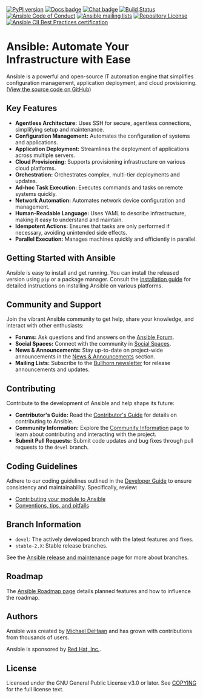 [![PyPI version](https://img.shields.io/pypi/v/ansible-core.svg)](https://pypi.org/project/ansible-core)
[![Docs badge](https://img.shields.io/badge/docs-latest-brightgreen.svg)](https://docs.ansible.com/ansible/latest/)
[![Chat badge](https://img.shields.io/badge/chat-IRC-brightgreen.svg)](https://docs.ansible.com/ansible/devel/community/communication.html)
[![Build Status](https://dev.azure.com/ansible/ansible/_apis/build/status/CI?branchName=devel)](https://dev.azure.com/ansible/ansible/_build/latest?definitionId=20&branchName=devel)
[![Ansible Code of Conduct](https://img.shields.io/badge/code%20of%20conduct-Ansible-silver.svg)](https://docs.ansible.com/ansible/devel/community/code_of_conduct.html)
[![Ansible mailing lists](https://img.shields.io/badge/mailing%20lists-Ansible-orange.svg)](https://docs.ansible.com/ansible/devel/community/communication.html#mailing-list-information)
[![Repository License](https://img.shields.io/badge/license-GPL%20v3.0-brightgreen.svg)](COPYING)
[![Ansible CII Best Practices certification](https://bestpractices.coreinfrastructure.org/projects/2372/badge)](https://bestpractices.coreinfrastructure.org/projects/2372)

# Ansible: Automate Your Infrastructure with Ease

Ansible is a powerful and open-source IT automation engine that simplifies configuration management, application deployment, and cloud provisioning.  ([View the source code on GitHub](https://github.com/ansible/ansible))

## Key Features

*   **Agentless Architecture:**  Uses SSH for secure, agentless connections, simplifying setup and maintenance.
*   **Configuration Management:**  Automates the configuration of systems and applications.
*   **Application Deployment:**  Streamlines the deployment of applications across multiple servers.
*   **Cloud Provisioning:** Supports provisioning infrastructure on various cloud platforms.
*   **Orchestration:**  Orchestrates complex, multi-tier deployments and updates.
*   **Ad-hoc Task Execution:** Executes commands and tasks on remote systems quickly.
*   **Network Automation:** Automates network device configuration and management.
*   **Human-Readable Language:**  Uses YAML to describe infrastructure, making it easy to understand and maintain.
*   **Idempotent Actions:**  Ensures that tasks are only performed if necessary, avoiding unintended side effects.
*   **Parallel Execution:**  Manages machines quickly and efficiently in parallel.

## Getting Started with Ansible

Ansible is easy to install and get running. You can install the released version using `pip` or a package manager.  Consult the [installation guide](https://docs.ansible.com/ansible/latest/installation_guide/intro_installation.html) for detailed instructions on installing Ansible on various platforms.

## Community and Support

Join the vibrant Ansible community to get help, share your knowledge, and interact with other enthusiasts:

*   **Forums:**  Ask questions and find answers on the [Ansible Forum](https://forum.ansible.com/c/help/6).
*   **Social Spaces:**  Connect with the community in [Social Spaces](https://forum.ansible.com/c/chat/4).
*   **News & Announcements:**  Stay up-to-date on project-wide announcements in the [News & Announcements](https://forum.ansible.com/c/news/5) section.
*   **Mailing Lists:**  Subscribe to the [Bullhorn newsletter](https://docs.ansible.com/ansible/devel/community/communication.html#the-bullhorn) for release announcements and updates.

## Contributing

Contribute to the development of Ansible and help shape its future:

*   **Contributor's Guide:**  Read the [Contributor's Guide](./.github/CONTRIBUTING.md) for details on contributing to Ansible.
*   **Community Information:**  Explore the [Community Information](https://docs.ansible.com/ansible/devel/community) page to learn about contributing and interacting with the project.
*   **Submit Pull Requests:**  Submit code updates and bug fixes through pull requests to the `devel` branch.

## Coding Guidelines

Adhere to our coding guidelines outlined in the [Developer Guide](https://docs.ansible.com/ansible/devel/dev_guide/) to ensure consistency and maintainability. Specifically, review:

*   [Contributing your module to Ansible](https://docs.ansible.com/ansible/devel/dev_guide/developing_modules_checklist.html)
*   [Conventions, tips, and pitfalls](https://docs.ansible.com/ansible/devel/dev_guide/developing_modules_best_practices.html)

## Branch Information

*   `devel`: The actively developed branch with the latest features and fixes.
*   `stable-2.X`: Stable release branches.

See the [Ansible release and maintenance](https://docs.ansible.com/ansible/devel/reference_appendices/release_and_maintenance.html) page for more about branches.

## Roadmap

The [Ansible Roadmap page](https://docs.ansible.com/ansible/devel/roadmap/) details planned features and how to influence the roadmap.

## Authors

Ansible was created by [Michael DeHaan](https://github.com/mpdehaan) and has grown with contributions from thousands of users.

Ansible is sponsored by [Red Hat, Inc.](https://www.redhat.com).

## License

Licensed under the GNU General Public License v3.0 or later.  See [COPYING](COPYING) for the full license text.